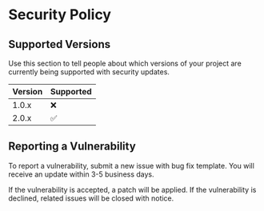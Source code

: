 # Security Policy

## Supported Versions

Use this section to tell people about which versions of your project are
currently being supported with security updates.

| Version | Supported          |
|---------|--------------------|
| 1.0.x   | :x:                |
| 2.0.x   | :white_check_mark: |

## Reporting a Vulnerability

To report a vulnerability, submit a new issue with bug fix template. You will receive an update within 3-5 business days.

If the vulnerability is accepted, a patch will be applied. If the vulnerability is declined, related issues will be closed with notice.
